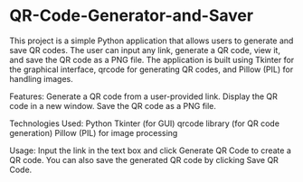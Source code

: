 # QR-Code-Generator-and-Saver
This project is a simple Python application that allows users to generate and save QR codes. The user can input any link, generate a QR code, view it, and save the QR code as a PNG file. The application is built using Tkinter for the graphical interface, qrcode for generating QR codes, and Pillow (PIL) for handling images.

Features:
Generate a QR code from a user-provided link.
Display the QR code in a new window.
Save the QR code as a PNG file.


Technologies Used:
Python
Tkinter (for GUI)
qrcode library (for QR code generation)
Pillow (PIL) for image processing


Usage:
Input the link in the text box and click Generate QR Code to create a QR code.
You can also save the generated QR code by clicking Save QR Code.
